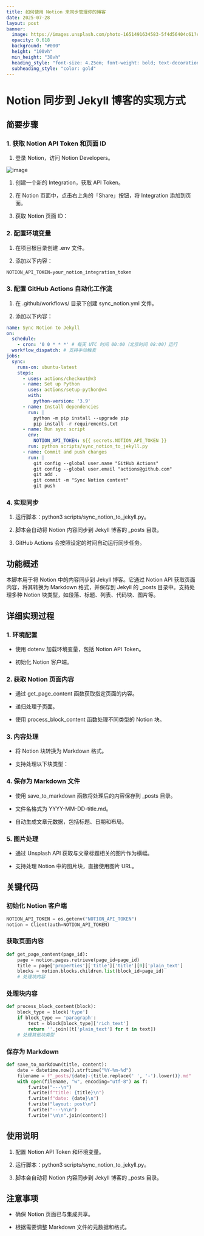```yaml
---
title: 如何使用 Notion 来同步管理你的博客
date: 2025-07-28
layout: post
banner:
  image: https://images.unsplash.com/photo-1651491634583-5f4d56404c61?crop=entropy&cs=tinysrgb&fit=max&fm=jpg&ixid=M3w2OTIwMzJ8MHwxfHJhbmRvbXx8fHx8fHx8fDE3NTM3MzQ0MTV8&ixlib=rb-4.1.0&q=80&w=1080
  opacity: 0.618
  background: "#000"
  height: "100vh"
  min_height: "38vh"
  heading_style: "font-size: 4.25em; font-weight: bold; text-decoration: underline"
  subheading_style: "color: gold"
---
```


# Notion 同步到 Jekyll 博客的实现方式

## 简要步骤

### 1. 获取 Notion API Token 和页面 ID

1. 登录 Notion，访问 Notion Developers。

![image](https://prod-files-secure.s3.us-west-2.amazonaws.com/a7a0cc5a-89b9-4cda-8686-1fba0ca52f40/d19c1afe-dea5-4312-9333-786b0ba83054/image.png?X-Amz-Algorithm=AWS4-HMAC-SHA256&X-Amz-Content-Sha256=UNSIGNED-PAYLOAD&X-Amz-Credential=ASIAZI2LB4662O44V4YL%2F20250728%2Fus-west-2%2Fs3%2Faws4_request&X-Amz-Date=20250728T202655Z&X-Amz-Expires=3600&X-Amz-Security-Token=IQoJb3JpZ2luX2VjEGsaCXVzLXdlc3QtMiJHMEUCIDC4JtHe8UmY%2Fm%2BYZWIBeHw3Kx8PEkR60QQSYuiePCXyAiEAywms1kzeU3OAreoqXaR8VCrdf56f80OuhZnoLlXJ6GMqiAQIlP%2F%2F%2F%2F%2F%2F%2F%2F%2F%2FARAAGgw2Mzc0MjMxODM4MDUiDB01kbrdx7AkjA9fuCrcA7z8CpbNJuCRVXHhhlUuNEWFOAI07V2WaoKxsPfTnIWOxeQm1v1EJJ1C8x8PuYH7MvZHZViwuvXZIux%2FRVf1iOGQo%2FGoe5BHPZIvlQyTaUg9DdHgQGxNlTtmDRjkL0imfR2OgmGrKrBPp7U0Vir00niHWDcwdGnggzXk8pKjc2n%2BexqR8HRL4swX%2BAQqeHSjBe5IykfygAt%2BaZ98U2ABfz8L0gRzxOUtkKvvNTfJb%2B8oLDMXoceebo5I6UToNZL5rova61dYSZVinUfqWcUR40eomyqJne8gE0zGu7e14W0We2g5SO%2F%2FAKASbb1DO3h8bRKlkey84IOsADQj%2FSjdgKoKZTt2DshFKzIo4cz1EjaT5Zn9DVntEn2o0uM5%2F9spD2cUeK9WCwwL5RTVsBkde17eIWEvsYh9nSS8idT%2BltsVgfFaqil5isKtFGPl2SzUe5%2F2MuAQyF0y1BNZDYdgJ984GfOlliOgfPo3N3g35IWWDcdT%2Fb%2BFXHMjzkds1aR2enl3SKN1NtdGQdaN6JxSOmgzPyfPUe7sNRnlXXP4QRXGOsb4WaK4uop%2BOUqFjQQnS9kM%2BqSPBgzWkJPDGPFC7R4wkkxNCGGjCxuJgENh2LDQn5STMRbxENvv4YR7MLaKn8QGOqUBXh%2F5LOYuHUoS%2BHXqjLGLl%2F8HUbT7QVWparcxBugbKRY851SEctYJ2LzY5MYjyuvH%2FHqhR93CGq0e0YriOeiDZzbcKcTKxAgHYc9zWMVtyQrESkZ4dk9pjyW8hyqDx0iRFkmj4CF7mX%2Bi4MdknN2ldIaVqnpzl5XsMJEA71Qn1nfBRmZsCA8rWM4cguE95eVySKG2UXsqFj2C8kOMhH%2FVHtSJu8Sh&X-Amz-Signature=2c46fbbd4a2ed21256dcea78fda0d1a3fef62d9dbb657efbdec62d1fae01b559&X-Amz-SignedHeaders=host&x-amz-checksum-mode=ENABLED&x-id=GetObject)

1. 创建一个新的 Integration，获取 API Token。

1. 在 Notion 页面中，点击右上角的「Share」按钮，将 Integration 添加到页面。

1. 获取 Notion 页面 ID：


### 2. 配置环境变量

1. 在项目根目录创建 .env 文件。

1. 添加以下内容：

```javascript
NOTION_API_TOKEN=your_notion_integration_token
```

### 3. 配置 GitHub Actions 自动化工作流

1. 在 .github/workflows/ 目录下创建 sync_notion.yml 文件。

1. 添加以下内容：

```yaml
name: Sync Notion to Jekyll
on:
  schedule:
    - cron: '0 0 * * *' # 每天 UTC 时间 00:00（北京时间 08:00）运行
  workflow_dispatch: # 支持手动触发
jobs:
  sync:
    runs-on: ubuntu-latest
    steps:
      - uses: actions/checkout@v3
      - name: Set up Python
        uses: actions/setup-python@v4
        with:
          python-version: '3.9'
      - name: Install dependencies
        run: |
          python -m pip install --upgrade pip
          pip install -r requirements.txt
      - name: Run sync script
        env:
          NOTION_API_TOKEN: ${{ secrets.NOTION_API_TOKEN }}
        run: python scripts/sync_notion_to_jekyll.py
      - name: Commit and push changes
        run: |
          git config --global user.name "GitHub Actions"
          git config --global user.email "actions@github.com"
          git add .
          git commit -m "Sync Notion content"
          git push
```

### 4. 实现同步

1. 运行脚本：python3 scripts/sync_notion_to_jekyll.py。

1. 脚本会自动将 Notion 内容同步到 Jekyll 博客的 _posts 目录。

1. GitHub Actions 会按照设定的时间自动运行同步任务。

## 功能概述

本脚本用于将 Notion 中的内容同步到 Jekyll 博客。它通过 Notion API 获取页面内容，将其转换为 Markdown 格式，并保存到 Jekyll 的 _posts 目录中。支持处理多种 Notion 块类型，如段落、标题、列表、代码块、图片等。

## 详细实现过程

### 1. 环境配置

- 使用 dotenv 加载环境变量，包括 Notion API Token。

- 初始化 Notion 客户端。

### 2. 获取 Notion 页面内容

- 通过 get_page_content 函数获取指定页面的内容。

- 递归处理子页面。

- 使用 process_block_content 函数处理不同类型的 Notion 块。

### 3. 内容处理

- 将 Notion 块转换为 Markdown 格式。

- 支持处理以下块类型：


### 4. 保存为 Markdown 文件

- 使用 save_to_markdown 函数将处理后的内容保存到 _posts 目录。

- 文件名格式为 YYYY-MM-DD-title.md。

- 自动生成文章元数据，包括标题、日期和布局。

### 5. 图片处理

- 通过 Unsplash API 获取与文章标题相关的图片作为横幅。

- 支持处理 Notion 中的图片块，直接使用图片 URL。

## 关键代码

### 初始化 Notion 客户端

```python
NOTION_API_TOKEN = os.getenv("NOTION_API_TOKEN")
notion = Client(auth=NOTION_API_TOKEN)
```

### 获取页面内容

```python
def get_page_content(page_id):
    page = notion.pages.retrieve(page_id=page_id)
    title = page['properties']['title']['title'][0]['plain_text']
    blocks = notion.blocks.children.list(block_id=page_id)
    # 处理块内容
```

### 处理块内容

```python
def process_block_content(block):
    block_type = block['type']
    if block_type == 'paragraph':
        text = block[block_type]['rich_text']
        return ''.join([t['plain_text'] for t in text])
    # 处理其他块类型
```

### 保存为 Markdown

```python
def save_to_markdown(title, content):
    date = datetime.now().strftime("%Y-%m-%d")
    filename = f"_posts/{date}-{title.replace(' ', '-').lower()}.md"
    with open(filename, "w", encoding="utf-8") as f:
        f.write("---\n")
        f.write(f"title: {title}\n")
        f.write(f"date: {date}\n")
        f.write("layout: post\n")
        f.write("---\n\n")
        f.write("\n\n".join(content))
```

## 使用说明

1. 配置 Notion API Token 和环境变量。

1. 运行脚本：python3 scripts/sync_notion_to_jekyll.py。

1. 脚本会自动将 Notion 内容同步到 Jekyll 博客的 _posts 目录。

## 注意事项

- 确保 Notion 页面已与集成共享。

- 根据需要调整 Markdown 文件的元数据和格式。